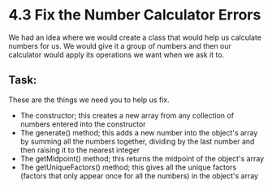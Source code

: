 # 4.3 Fix the Number Calculator Errors
We had an idea where we would create a class that would help us calculate numbers for us. We would give it a group of numbers and then our calculator would apply its operations we want when we ask it to.

## Task:
These are the things we need you to help us fix.
- The constructor;
    this creates a new array from any collection of numbers entered into the constructor
- The generate() method;
    this adds a new number into the object's array by summing all the numbers together, dividing by the last number and then raising it to the nearest integer
- The getMidpoint() method;
    this returns the midpoint of the object's array
- The getUniqueFactors() method;
    this gives all the unique factors (factors that only appear once for all the numbers) in the object's array

